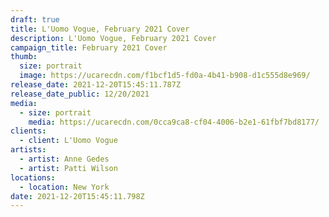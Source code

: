 ```yaml
---
draft: true
title: L'Uomo Vogue, February 2021 Cover
description: L'Uomo Vogue, February 2021 Cover
campaign_title: February 2021 Cover
thumb:
  size: portrait
  image: https://ucarecdn.com/f1bcf1d5-fd0a-4b41-b908-d1c555d8e969/
release_date: 2021-12-20T15:45:11.787Z
release_date_public: 12/20/2021
media:
  - size: portrait
    media: https://ucarecdn.com/0cca9ca8-cf04-4006-b2e1-61fbf7bd8177/
clients:
  - client: L'Uomo Vogue
artists:
  - artist: Anne Gedes
  - artist: Patti Wilson
locations:
  - location: New York
date: 2021-12-20T15:45:11.798Z
---
```

